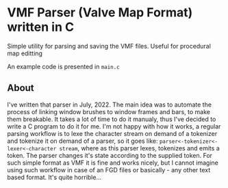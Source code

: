 # VMF Parser (Valve Map Format) written in C
Simple utility for parsing and saving the VMF files. Useful for procedural map editting

An example code is presented in ```main.c```

## About
I've written that parser in July, 2022. The main idea was to automate the process of linking window brushes to window frames and bars,
to make them breakable. It takes a lot of time to do it manualy, thus I've decided to write a C program to do it for me. I'm not happy with
how it works, a regular parsing workflow is to lexe the character stream on demand of a tokenizer and tokenize it on demand of a parser, so
it goes like: ```parser<-tokenizer<-lexer<-character stream```, where as this parser lexes, tokenizes and emits a token. The parser changes
it's state according to the supplied token. For such simple format as VMF it is fine and works nicely, but I cannot imagine using such workflow
in case of an FGD files or basically - any other text based format. It's quite horrible...
